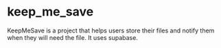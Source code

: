 # keep_me_save

KeepMeSave is a project that helps users store their files and notify them when they will need the file. It uses supabase.
